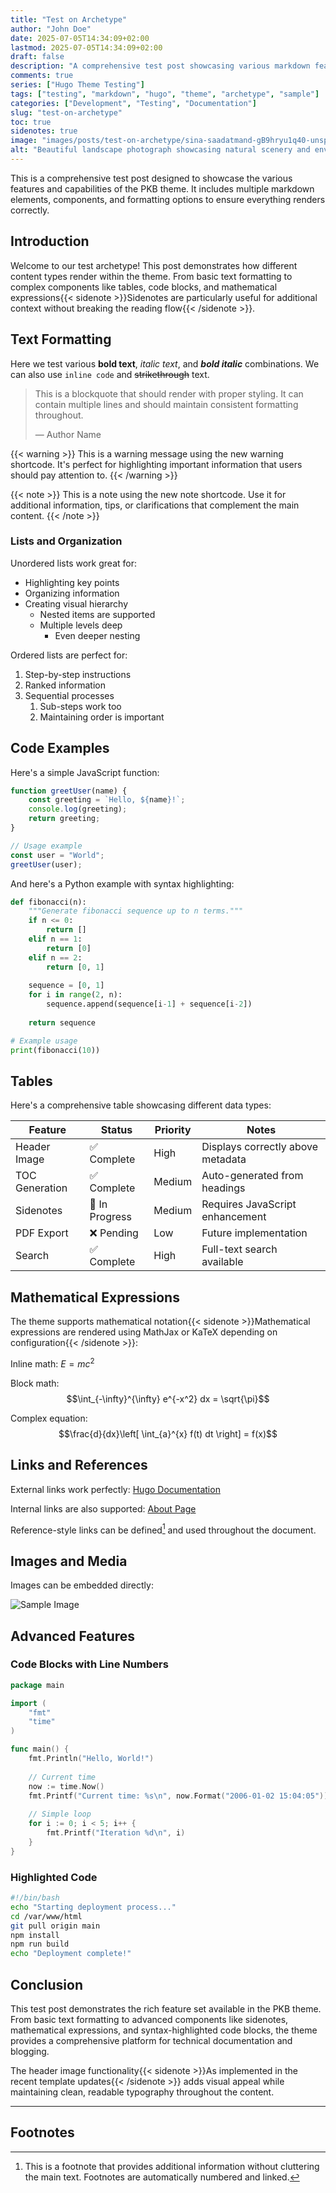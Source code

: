 ```yaml
---
title: "Test on Archetype"
author: "John Doe"
date: 2025-07-05T14:34:09+02:00
lastmod: 2025-07-05T14:34:09+02:00
draft: false
description: "A comprehensive test post showcasing various markdown features, components, and theme capabilities including images, tables, code blocks, and references."
comments: true
series: ["Hugo Theme Testing"]
tags: ["testing", "markdown", "hugo", "theme", "archetype", "sample"]
categories: ["Development", "Testing", "Documentation"]
slug: "test-on-archetype"
toc: true
sidenotes: true
image: "images/posts/test-on-archetype/sina-saadatmand-gB9hryu1q40-unsplash.jpg"
alt: "Beautiful landscape photograph showcasing natural scenery and environmental elements" # Alt text for the header image (accessibility)
---
```


This is a comprehensive test post designed to showcase the various features and capabilities of the PKB theme. It includes multiple markdown elements, components, and formatting options to ensure everything renders correctly.

## Introduction

Welcome to our test archetype! This post demonstrates how different content types render within the theme. From basic text formatting to complex components like tables, code blocks, and mathematical expressions{{< sidenote >}}Sidenotes are particularly useful for additional context without breaking the reading flow{{< /sidenote >}}.

## Text Formatting

Here we test various **bold text**, *italic text*, and ***bold italic*** combinations. We can also use `inline code` and ~~strikethrough~~ text. 

> This is a blockquote that should render with proper styling. It can contain multiple lines and should maintain consistent formatting throughout.
> 
> — Author Name

{{< warning >}}
This is a warning message using the new warning shortcode. It's perfect for highlighting important information that users should pay attention to.
{{< /warning >}}

{{< note >}}
This is a note using the new note shortcode. Use it for additional information, tips, or clarifications that complement the main content.
{{< /note >}}

### Lists and Organization

Unordered lists work great for:
- Highlighting key points
- Organizing information
- Creating visual hierarchy
  - Nested items are supported
  - Multiple levels deep
    - Even deeper nesting

Ordered lists are perfect for:
1. Step-by-step instructions
2. Ranked information
3. Sequential processes
   1. Sub-steps work too
   2. Maintaining order is important

## Code Examples

Here's a simple JavaScript function:

```javascript
function greetUser(name) {
    const greeting = `Hello, ${name}!`;
    console.log(greeting);
    return greeting;
}

// Usage example
const user = "World";
greetUser(user);
```

And here's a Python example with syntax highlighting:

```python
def fibonacci(n):
    """Generate fibonacci sequence up to n terms."""
    if n <= 0:
        return []
    elif n == 1:
        return [0]
    elif n == 2:
        return [0, 1]
    
    sequence = [0, 1]
    for i in range(2, n):
        sequence.append(sequence[i-1] + sequence[i-2])
    
    return sequence

# Example usage
print(fibonacci(10))
```

## Tables

Here's a comprehensive table showcasing different data types:

| Feature | Status | Priority | Notes |
|---------|--------|----------|-------|
| Header Image | ✅ Complete | High | Displays correctly above metadata |
| TOC Generation | ✅ Complete | Medium | Auto-generated from headings |
| Sidenotes | 🔄 In Progress | Medium | Requires JavaScript enhancement |
| PDF Export | ❌ Pending | Low | Future implementation |
| Search | ✅ Complete | High | Full-text search available |

## Mathematical Expressions

The theme supports mathematical notation{{< sidenote >}}Mathematical expressions are rendered using MathJax or KaTeX depending on configuration{{< /sidenote >}}:

Inline math: $E = mc^2$

Block math:
$$\int_{-\infty}^{\infty} e^{-x^2} dx = \sqrt{\pi}$$

Complex equation:
$$\frac{d}{dx}\left[ \int_{a}^{x} f(t) dt \right] = f(x)$$

## Links and References

External links work perfectly: [Hugo Documentation](https://gohugo.io/documentation/)

Internal links are also supported: [About Page](/about/)

Reference-style links can be defined[^1] and used throughout the document.

## Images and Media

Images can be embedded directly:

![Sample Image](https://via.placeholder.com/600x300/007ACC/FFFFFF?text=Sample+Image "Sample image for testing")

## Advanced Features

### Code Blocks with Line Numbers

```go {linenos=true}
package main

import (
    "fmt"
    "time"
)

func main() {
    fmt.Println("Hello, World!")
    
    // Current time
    now := time.Now()
    fmt.Printf("Current time: %s\n", now.Format("2006-01-02 15:04:05"))
    
    // Simple loop
    for i := 0; i < 5; i++ {
        fmt.Printf("Iteration %d\n", i)
    }
}
```

### Highlighted Code

```bash {hl_lines=[2,"4-6"]}
#!/bin/bash
echo "Starting deployment process..."
cd /var/www/html
git pull origin main
npm install
npm run build
echo "Deployment complete!"
```

## Conclusion

This test post demonstrates the rich feature set available in the PKB theme. From basic text formatting to advanced components like sidenotes, mathematical expressions, and syntax-highlighted code blocks, the theme provides a comprehensive platform for technical documentation and blogging.

The header image functionality{{< sidenote >}}As implemented in the recent template updates{{< /sidenote >}} adds visual appeal while maintaining clean, readable typography throughout the content.

---

## Footnotes

[^1]: This is a footnote that provides additional information without cluttering the main text. Footnotes are automatically numbered and linked.
